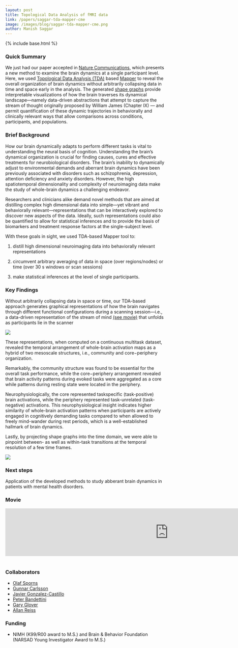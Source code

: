 ```yaml
---
layout: post
title: Topological Data Analysis of fMRI data
link: /papers/saggar-tda-mapper-cme
image: /images/blog/saggar-tda-mapper-cme.png
author: Manish Saggar
---
```


{% include base.html %}

### Quick Summary

We just had our paper accepted in [Nature Communications](https://www.nature.com/articles/s41467-018-03664-4), which presents a new method to examine the brain dynamics at a single participant level. Here, we used [Topological Data Analysis (TDA)](https://en.wikipedia.org/wiki/Topological_data_analysis) based [Mapper](https://www.ias.edu/ideas/2013/lesnick-topological-data-analysis) to reveal the overall organization of brain dynamics without arbitrarily collapsing data in time and space early in the analysis. The generated [shape graphs]({{base}}{{/images/blog/saggar-tda-mapper-cme.png}}) provide interpretable visualizations of how the brain traverses its dynamical landscape—namely data-driven abstractions that attempt to capture the stream of thought originally proposed by William James (Chapter IX) — and permit quantification of these dynamic trajectories in behaviorally and clinically relevant ways that allow comparisons across conditions, participants, and populations.


### Brief Background
How our brain dynamically adapts to perform different tasks is vital to understanding the neural basis of cognition. Understanding the brain’s dynamical organization is crucial for finding causes, cures and effective treatments for neurobiological disorders. The brain’s inability to dynamically adjust to environmental demands and aberrant brain dynamics have been previously associated with disorders such as schizophrenia, depression, attention deficiency and anxiety disorders. However, the high spatiotemporal dimensionality and complexity of neuroimaging data make the study of whole-brain dynamics a challenging endeavor. 

Researchers and clinicians alike demand novel methods that are aimed at distilling complex high dimensional data into simple—yet vibrant and behaviorally relevant—representations that can be interactively explored to discover new aspects of the data. Ideally, such representations could also be quantified to allow for statistical inferences and to provide the basis of biomarkers and treatment response factors at the single-subject level. 

With these goals in sight, we used TDA-based Mapper tool to:

1. distill high dimensional neuroimaging data into behaviorally relevant representations

2. circumvent arbitrary averaging of data in space (over regions/nodes) or time (over 30 s windows or scan sessions)

3. make statistical inferences at the level of single participants. 

### Key Findings
Without arbitrarily collapsing data in space or time, our TDA-based approach generates graphical representations of how the brain navigates through different functional configurations during a scanning session—i.e., a data-driven representation of the stream of mind [(see movie)](#movie) that unfolds as participants lie in the scanner

<div class="col-md-4">
    <img src="../images/blog/saggar-tda-mapper-cme-cs.png" class="img-responsive pull-left">
</div>


These representations, when computed on a continuous multitask dataset, revealed the temporal arrangement of whole-brain activation maps as a hybrid of two mesoscale structures, i.e., community and core−periphery organization. 


Remarkably, the community structure was found to be essential for the overall task performance, while the core−periphery arrangement revealed that brain activity patterns during evoked tasks were aggregated as a core while patterns during resting state were located in the periphery. 

Neurophysiologically, the core represented taskspecific (task-positive) brain activations, while the periphery represented task-unrelated (task-negative) activations. This neurophysiological insight indicates higher similarity of whole-brain activation patterns when participants are actively engaged in cognitively demanding tasks compared to when allowed to freely mind-wander during rest periods, which is a well-established hallmark of brain dynamics. 


Lastly, by projecting shape graphs into the time domain, we were able to pinpoint between- as well as within-task transitions at the temporal resolution of a few time frames.

<div class="col-md-12">
    <img src="../images/blog/saggar-tda-mapper-cme-ts.png">
</div>

### Next steps
Application of the developed methods to study abberant brain dynamics in patients with mental health disorders.


### Movie

<div class="embed-responsive embed-responsive-16by9" id="movie">
  <iframe src="https://player.vimeo.com/video/225062058" width="1024" frameborder="0" webkitallowfullscreen mozallowfullscreen allowfullscreen></iframe>
</div>
<br>


### Collaborators
* [Olaf Sporns](http://psych.indiana.edu/faculty/osporns.php)
* [Gunnar Carlsson](https://profiles.stanford.edu/gunnar-carlsson)
* [Javier Gonzalez-Castillo](https://fim.nimh.nih.gov/profiles/javier-gonzalez-castillo)
* [Peter Bandettini](https://fim.nimh.nih.gov/profiles/peter-bandettini-phd)
* [Gary Glover](https://profiles.stanford.edu/gary-glover)
* [Allan Reiss](https://profiles.stanford.edu/allan-reiss)

### Funding
* NIMH (K99/R00 award to M.S.) and Brain & Behavior Foundation (NARSAD Young Investigator Award to M.S.)